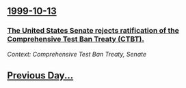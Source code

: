 ## [1999-10-13](/news/1999/10/13/index.md)

### [ The United States Senate rejects ratification of the Comprehensive Test Ban Treaty (CTBT).](/news/1999/10/13/the-united-states-senate-rejects-ratification-of-the-comprehensive-test-ban-treaty-ctbt.md)
_Context: Comprehensive Test Ban Treaty, Senate_

## [Previous Day...](/news/1999/10/12/index.md)

